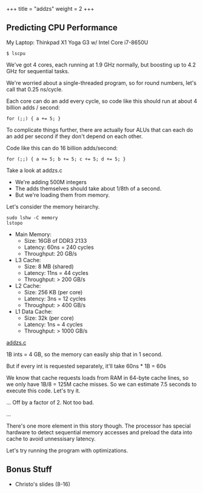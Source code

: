 +++
title = "addzs"
weight = 2
+++


## Predicting CPU Performance

My Laptop: Thinkpad X1 Yoga G3 w/ Intel Core i7-8650U

```
$ lscpu
```

We've got 4 cores, each running at 1.9 GHz normally, but boosting up to 4.2 GHz
for sequential tasks.

We're worried about a single-threaded program, so for round numbers, 
let's call that 0.25 ns/cycle.

Each core can do an add every cycle, so code like this should
run at about 4 billion adds / second:

```
for (;;) { a += 5; } 
```

To complicate things further, there are actually four ALUs that can
each do an add per second if they don't depend on each other.

Code like this can do 16 billion adds/second:

```
for (;;) { a += 5; b += 5; c += 5; d += 5; }
```

Take a look at addzs.c

 - We're adding 500M integers
 - The adds themselves should take about 1/8th of a second.
 - But we're loading them from memory.

Let's consider the memory heirarchy.

```
sudo lshw -C memory
lstopo
```

 - Main Memory:
   - Size: 16GB of DDR3 2133
   - Latency: 60ns = 240 cycles
   - Throughput: 20 GB/s
 - L3 Cache:
   - Size: 8 MB (shared)
   - Latency: 11ns = 44 cycles
   - Throughput: > 200 GB/s 
 - L2 Cache:
   - Size: 256 KB (per core)
   - Latency: 3ns = 12 cycles
   - Throughput: > 400 GB/s
 - L1 Data Cache:
   - Size: 32k (per core)
   - Latency: 1ns = 4 cycles
   - Throughput: > 1000 GB/s

[addzs.c](../addzs.c)

1B ints = 4 GB, so the memory can easily ship that in 1 second.

But if every int is requested separately, it'll take 60ns * 1B = 60s

We know that cache requests loads from RAM in 64-byte cache lines, so
we only have 1B/8 = 125M cache misses. So we can estimate 7.5 seconds
to execute this code. Let's try it.

... Off by a factor of 2. Not too bad.

...

There's one more element in this story though. The processor has special
hardware to detect sequential memory accesses and preload the data into
cache to avoid unnessisary latency.

Let's try running the program with optimizations.

## Bonus Stuff

 * Christo's slides (8-16)

